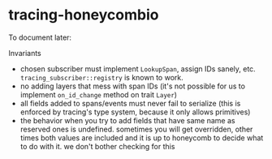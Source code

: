 # tracing-honeycombio

To document later:

Invariants

- chosen subscriber must implement `LookupSpan`, assign IDs sanely, etc.
  `tracing_subscriber::registry` is known to work.
- no adding layers that mess with span IDs (it's not possible for us to implement `on_id_change` method on trait `Layer`)
- all fields added to spans/events must never fail to serialize (this is enforced by tracing's type system, because it only allows primitives)
- the behavior when you try to add fields that have same name as reserved ones is undefined.
  sometimes you will get overridden, other times both values are included and it is up to honeycomb to decide what to do with it.
  we don't bother checking for this
